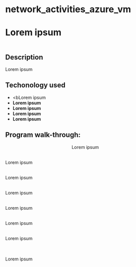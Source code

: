 # network_activities_azure_vm
<h1>Lorem ipsum</h1>

![]()

<h2>Description</h2>
Lorem ipsum
<br />

<h2>Techonology used</h2>

- <bLorem ipsum</b> 
- <b>Lorem ipsum</b>
- <b>Lorem ipsum</b>
- <b>Lorem ipsum</b>
- <b>Lorem ipsum</b>

<h2>Program walk-through:</h2>

<p align="center">
Lorem ipsum  <br/>
 
![]()
<br />
<br />
Lorem ipsum  <br/>

![]()
<br />
<br />
Lorem ipsum  <br/>

![]()
<br />
<br />
Lorem ipsum  <br/>

![]()
<br />
<br />
Lorem ipsum  <br/>

![]()
<br />
<br />
Lorem ipsum  <br/>

![]()
<br />
<br />
Lorem ipsum
<br/>
<br />

![]()
<br />
<br />
Lorem ipsum

</p>

<!--
 ```diff
- text in red
+ text in green
! text in orange
# text in gray
@@ text in purple (and bold)@@
```
--!>
